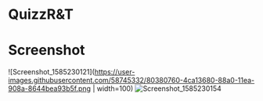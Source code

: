 # QuizzR&T






# Screenshot

![Screenshot_1585230121](https://user-images.githubusercontent.com/58745332/80380760-4ca13680-88a0-11ea-908a-8644bea93b5f.png | width=100)
![Screenshot_1585230154](https://user-images.githubusercontent.com/58745332/80381013-9558ef80-88a0-11ea-8955-092912b68ccd.png)
